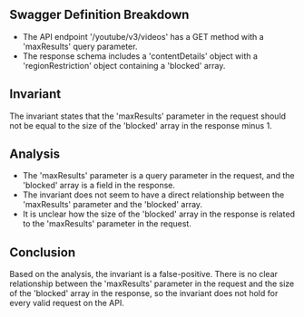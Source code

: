## Swagger Definition Breakdown
- The API endpoint '/youtube/v3/videos' has a GET method with a 'maxResults' query parameter.
- The response schema includes a 'contentDetails' object with a 'regionRestriction' object containing a 'blocked' array.

## Invariant
The invariant states that the 'maxResults' parameter in the request should not be equal to the size of the 'blocked' array in the response minus 1.

## Analysis
- The 'maxResults' parameter is a query parameter in the request, and the 'blocked' array is a field in the response.
- The invariant does not seem to have a direct relationship between the 'maxResults' parameter and the 'blocked' array.
- It is unclear how the size of the 'blocked' array in the response is related to the 'maxResults' parameter in the request.

## Conclusion
Based on the analysis, the invariant is a false-positive. There is no clear relationship between the 'maxResults' parameter in the request and the size of the 'blocked' array in the response, so the invariant does not hold for every valid request on the API.
